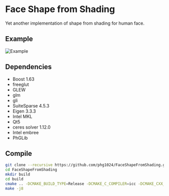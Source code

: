 # Face Shape from Shading
Yet another implementation of shape from shading for human face.

## Example
![Example](https://github.com/phg1024/FaceShapeFromShading/blob/master/bruce_model.jpg)

## Dependencies
* Boost 1.63
* freeglut
* GLEW
* glm
* gli
* SuiteSparse 4.5.3
* Eigen 3.3.3
* Intel MKL
* Qt5
* ceres solver 1.12.0
* Intel embree
* PhGLib

## Compile
```bash
git clone --recursive https://github.com/phg1024/FaceShapeFromShading.git
cd FaceShapeFromShading
mkdir build
cd build
cmake .. -DCMAKE_BUILD_TYPE=Release -DCMAKE_C_COMPILER=icc -DCMAKE_CXX_COMPILER=icpc
make -j8
```
